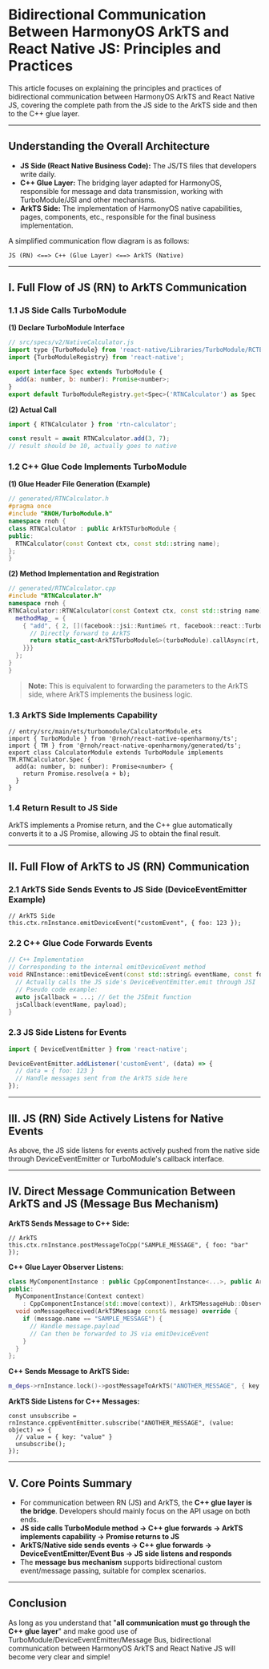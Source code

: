 # Bidirectional Communication Between HarmonyOS ArkTS and React Native JS: Principles and Practices

This article focuses on explaining the principles and practices of bidirectional communication between HarmonyOS ArkTS and React Native JS, covering the complete path from the JS side to the ArkTS side and then to the C++ glue layer.

---

## Understanding the Overall Architecture

- **JS Side (React Native Business Code):** The JS/TS files that developers write daily.
- **C++ Glue Layer:** The bridging layer adapted for HarmonyOS, responsible for message and data transmission, working with TurboModule/JSI and other mechanisms.
- **ArkTS Side:** The implementation of HarmonyOS native capabilities, pages, components, etc., responsible for the final business implementation.

A simplified communication flow diagram is as follows:

```
JS (RN) <==> C++ (Glue Layer) <==> ArkTS (Native)
```

---

## I. Full Flow of JS (RN) to ArkTS Communication

### 1.1 JS Side Calls TurboModule

**(1) Declare TurboModule Interface**

```javascript
// src/specs/v2/NativeCalculator.js
import type {TurboModule} from 'react-native/Libraries/TurboModule/RCTExport';
import {TurboModuleRegistry} from 'react-native';

export interface Spec extends TurboModule {
  add(a: number, b: number): Promise<number>;
}
export default TurboModuleRegistry.get<Spec>('RTNCalculator') as Spec | null;
```

**(2) Actual Call**

```javascript
import { RTNCalculator } from 'rtn-calculator';

const result = await RTNCalculator.add(3, 7);
// result should be 10, actually goes to native
```

### 1.2 C++ Glue Code Implements TurboModule

**(1) Glue Header File Generation (Example)**

```cpp
// generated/RTNCalculator.h
#pragma once
#include "RNOH/TurboModule.h"
namespace rnoh {
class RTNCalculator : public ArkTSTurboModule {
public:
  RTNCalculator(const Context ctx, const std::string name);
};
}
```

**(2) Method Implementation and Registration**

```cpp
// generated/RTNCalculator.cpp
#include "RTNCalculator.h"
namespace rnoh {
RTNCalculator::RTNCalculator(const Context ctx, const std::string name): ArkTSTurboModule(ctx, name) {
  methodMap_ = {
    { "add", { 2, [](facebook::jsi::Runtime& rt, facebook::react::TurboModule& turboModule, const facebook::jsi::Value* args, size_t count) {
      // Directly forward to ArkTS
      return static_cast<ArkTSTurboModule&>(turboModule).callAsync(rt, "add", args, count);
    }}}
  };
}
}
```

> **Note:** This is equivalent to forwarding the parameters to the ArkTS side, where ArkTS implements the business logic.

### 1.3 ArkTS Side Implements Capability

```Arkts
// entry/src/main/ets/turbomodule/CalculatorModule.ets
import { TurboModule } from '@rnoh/react-native-openharmony/ts';
import { TM } from '@rnoh/react-native-openharmony/generated/ts';
export class CalculatorModule extends TurboModule implements TM.RTNCalculator.Spec {
  add(a: number, b: number): Promise<number> {
    return Promise.resolve(a + b);
  }
}
```

### 1.4 Return Result to JS Side

ArkTS implements a Promise return, and the C++ glue automatically converts it to a JS Promise, allowing JS to obtain the final result.

---

## II. Full Flow of ArkTS to JS (RN) Communication

### 2.1 ArkTS Side Sends Events to JS Side (DeviceEventEmitter Example)

```Arkts
// ArkTS Side
this.ctx.rnInstance.emitDeviceEvent("customEvent", { foo: 123 });
```

### 2.2 C++ Glue Code Forwards Events

```cpp
// C++ Implementation
// Corresponding to the internal emitDeviceEvent method
void RNInstance::emitDeviceEvent(const std::string& eventName, const folly::dynamic& payload) {
  // Actually calls the JS side's DeviceEventEmitter.emit through JSI
  // Pseudo code example:
  auto jsCallback = ...; // Get the JSEmit function
  jsCallback(eventName, payload);
}
```

### 2.3 JS Side Listens for Events

```javascript
import { DeviceEventEmitter } from 'react-native';

DeviceEventEmitter.addListener('customEvent', (data) => {
  // data = { foo: 123 }
  // Handle messages sent from the ArkTS side here
});
```

---

## III. JS (RN) Side Actively Listens for Native Events

As above, the JS side listens for events actively pushed from the native side through DeviceEventEmitter or TurboModule's callback interface.

---

## IV. Direct Message Communication Between ArkTS and JS (Message Bus Mechanism)

**ArkTS Sends Message to C++ Side:**

```Arkts
// ArkTS
this.ctx.rnInstance.postMessageToCpp("SAMPLE_MESSAGE", { foo: "bar" });
```

**C++ Glue Layer Observer Listens:**

```cpp
class MyComponentInstance : public CppComponentInstance<...>, public ArkTSMessageHub::Observer {
public:
  MyComponentInstance(Context context)
    : CppComponentInstance(std::move(context)), ArkTSMessageHub::Observer(m_deps->arkTSMessageHub) {}
  void onMessageReceived(ArkTSMessage const& message) override {
    if (message.name == "SAMPLE_MESSAGE") {
      // Handle message.payload
      // Can then be forwarded to JS via emitDeviceEvent
    }
  }
};
```

**C++ Sends Message to ArkTS Side:**

```cpp
m_deps->rnInstance.lock()->postMessageToArkTS("ANOTHER_MESSAGE", { key: "value" });
```

**ArkTS Side Listens for C++ Messages:**

```Arkts
const unsubscribe = rnInstance.cppEventEmitter.subscribe("ANOTHER_MESSAGE", (value: object) => {
  // value = { key: "value" }
  unsubscribe();
});
```

---

## V. Core Points Summary

- For communication between RN (JS) and ArkTS, the **C++ glue layer is the bridge**. Developers should mainly focus on the API usage on both ends.
- **JS side calls TurboModule method → C++ glue forwards → ArkTS implements capability → Promise returns to JS**
- **ArkTS/Native side sends events → C++ glue forwards → DeviceEventEmitter/Event Bus → JS side listens and responds**
- The **message bus mechanism** supports bidirectional custom event/message passing, suitable for complex scenarios.

---

## Conclusion

As long as you understand that "**all communication must go through the C++ glue layer**" and make good use of TurboModule/DeviceEventEmitter/Message Bus, bidirectional communication between HarmonyOS ArkTS and React Native JS will become very clear and simple!